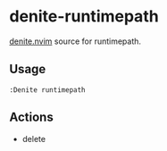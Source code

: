 # denite-runtimepath
[denite.nvim](https://github.com/Shougo/denite.nvim) source for runtimepath.

## Usage
```vim
:Denite runtimepath
```

## Actions
- delete
